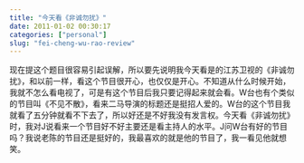 ```yaml
---
title: "今天看《非诚勿扰》"
date: 2011-01-02 00:30:17
categories: ["personal"]
slug: "fei-cheng-wu-rao-review"
---
```




现在提这个题目很容易引起误解，所以要先说明我今天看是的江苏卫视的《非诚勿扰》，和以前一样，看这个节目很开心，也仅仅是开心。不知道从什么时候开始，我就不怎么看电视了，可是有这个节目后我只要记得起来就会看。W台也有个类似的节目叫《不见不散》，看来二马导演的标题还是挺招人爱的。W台的这个节目我就看了五分钟就看不下去了，所以好还是不好我没有发言权。今天看《非诚勿扰》时，我对J说看来一个节目好不好主要还是看主持人的水平。J问W台有好的节目吗？我说老陈的节目还是挺好的，我最喜欢的就是他的节目了，我一看见他就想笑。
